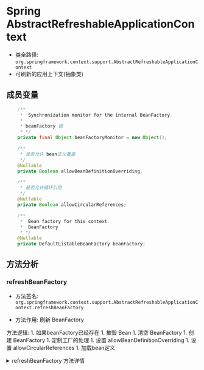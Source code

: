 # Spring AbstractRefreshableApplicationContext
- 类全路径: `org.springframework.context.support.AbstractRefreshableApplicationContext`
- 可刷新的应用上下文(抽象类)


## 成员变量

```java
	/**
	 *  Synchronization monitor for the internal BeanFactory.
	 *
	 * beanFactory 锁
	 * */
	private final Object beanFactoryMonitor = new Object();

	/**
	 * 是否允许 bean定义覆盖
	 */
	@Nullable
	private Boolean allowBeanDefinitionOverriding;

	/**
	 * 是否允许循环引用
	 */
	@Nullable
	private Boolean allowCircularReferences;

	/**
	 *  Bean factory for this context.
	 *  BeanFactory
	 * */
	@Nullable
	private DefaultListableBeanFactory beanFactory;

```




## 方法分析

### refreshBeanFactory
- 方法签名: `org.springframework.context.support.AbstractRefreshableApplicationContext.refreshBeanFactory`

- 方法作用: 刷新 BeanFactory 

方法逻辑:
    1. 如果beanFactory已经存在
        1. 摧毁 Bean
        1. 清空 BeanFactory
    1. 创建 BeanFactory
    1. 定制工厂的处理
        1. 设置 allowBeanDefinitionOverriding
        1. 设置 allowCircularReferences
    1. 加载bean定义


<details>

<summary>refreshBeanFactory 方法详情</summary>

```java
	@Override
	protected final void refreshBeanFactory() throws BeansException {
		// 是否存在 beanFactory
		if (hasBeanFactory()) {
			// 如果存在 beanFactory 则清空 bean 相关信息
			// 摧毁bean
			destroyBeans();
			// 清空 beanFactory
			closeBeanFactory();
		}
		try {
			// 创建 beanFactory
			DefaultListableBeanFactory beanFactory = createBeanFactory();
			// 设置序列化id
			beanFactory.setSerializationId(getId());
			// 定制工厂的处理
			// 设置两个属性值
			// 	1. allowBeanDefinitionOverriding
			//  2. allowCircularReferences
			customizeBeanFactory(beanFactory);
			// 加载 bean定义
			loadBeanDefinitions(beanFactory);
			// 上锁设置 beanFactory
			synchronized (this.beanFactoryMonitor) {
				this.beanFactory = beanFactory;
			}
		}
		catch (IOException ex) {
			throw new ApplicationContextException("I/O error parsing bean definition source for " + getDisplayName(), ex);
		}
	}

```


</details>
